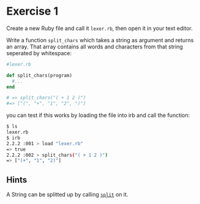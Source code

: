 # Exercise 1

Create a new Ruby file and call it `lexer.rb`, then open it in your text editor.

Write a function `split_chars` which takes a string as argument and returns an array. That array contains all words and characters from that string seperated by whitespace:

```ruby
#lexer.rb

def split_chars(program)
  #...
end

# => split_chars("( + 1 2 )")
#=> ["(", "+", "1", "2", ")"]

```

you can test if this works by loading the file into irb and call the function:

```bash
$ ls
lexer.rb
$ irb
2.2.2 :001 > load "lexer.rb"
=> true
2.2.2 :002 > split_chars("( + 1 2 )")
=> ["(+", "1", "2)"]
```

## Hints

A String can be splitted up by calling [`split`](http://ruby-doc.org/core-2.2.0/String.html#method-i-split) on it.

